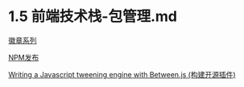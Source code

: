 # 1.5 前端技术栈-包管理.md

[徽章系列](http://www.gdky005.com/categories/shields/)

[NPM发布](https://medium.freecodecamp.org/how-to-make-a-beautiful-tiny-npm-package-and-publish-it-2881d4307f78)

[Writing a Javascript tweening engine with Between.js (构建开源插件)](https://hackernoon.com/writing-a-javascript-tweening-engine-between-js-b510a299c82c)
